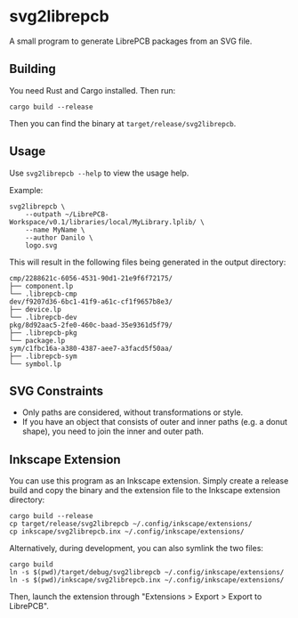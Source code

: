 # svg2librepcb

A small program to generate LibrePCB packages from an SVG file.

## Building

You need Rust and Cargo installed. Then run:

    cargo build --release

Then you can find the binary at `target/release/svg2librepcb`.

## Usage

Use `svg2librepcb --help` to view the usage help.

Example:

    svg2librepcb \
        --outpath ~/LibrePCB-Workspace/v0.1/libraries/local/MyLibrary.lplib/ \
        --name MyName \
        --author Danilo \
        logo.svg

This will result in the following files being generated in the output directory:

    cmp/2288621c-6056-4531-90d1-21e9f6f72175/
    ├── component.lp
    └── .librepcb-cmp
    dev/f9207d36-6bc1-41f9-a61c-cf1f9657b8e3/
    ├── device.lp
    └── .librepcb-dev
    pkg/8d92aac5-2fe0-460c-baad-35e9361d5f79/
    ├── .librepcb-pkg
    └── package.lp
    sym/c1fbc16a-a380-4387-aee7-a3facd5f50aa/
    ├── .librepcb-sym
    └── symbol.lp

## SVG Constraints

- Only paths are considered, without transformations or style.
- If you have an object that consists of outer and inner paths (e.g. a donut
  shape), you need to join the inner and outer path.

## Inkscape Extension

You can use this program as an Inkscape extension. Simply create a release
build and copy the binary and the extension file to the Inkscape extension
directory:

    cargo build --release
    cp target/release/svg2librepcb ~/.config/inkscape/extensions/
    cp inkscape/svg2librepcb.inx ~/.config/inkscape/extensions/

Alternatively, during development, you can also symlink the two files:

    cargo build
    ln -s $(pwd)/target/debug/svg2librepcb ~/.config/inkscape/extensions/
    ln -s $(pwd)/inkscape/svg2librepcb.inx ~/.config/inkscape/extensions/

Then, launch the extension through "Extensions > Export > Export to LibrePCB".
